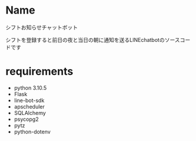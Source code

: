 # Name
 
シフトお知らせチャットボット

シフトを登録すると前日の夜と当日の朝に通知を送るLINEchatbotのソースコードです


# requirements
* python 3.10.5
* Flask
* line-bot-sdk
* apscheduler
* SQLAlchemy
* psycopg2
* pytz
* python-dotenv
